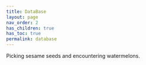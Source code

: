 ```yaml
---
title: DataBase
layout: page
nav_order: 2
has_children: true
has_toc: true
permalink: database
---
```


Picking sesame seeds and encountering watermelons.